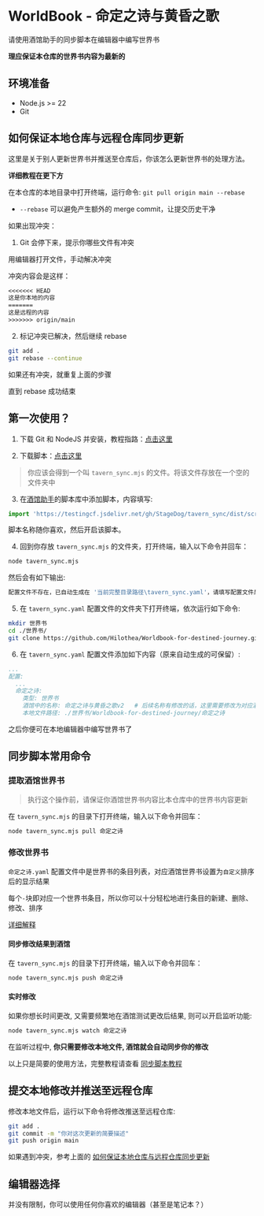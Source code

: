 # WorldBook - 命定之诗与黄昏之歌

请使用酒馆助手的同步脚本在编辑器中编写世界书

**理应保证本仓库的世界书内容为最新的**

## 环境准备

- Node.js >= 22
- Git

## 如何保证本地仓库与远程仓库同步更新

这里是关于别人更新世界书并推送至仓库后，你该怎么更新世界书的处理方法。

**详细教程在更下方**

在本仓库的本地目录中打开终端，运行命令: `git pull origin main --rebase`

- `--rebase` 可以避免产生额外的 merge commit，让提交历史干净

如果出现冲突：

1. Git 会停下来，提示你哪些文件有冲突

用编辑器打开文件，手动解决冲突

冲突内容会是这样：

  ```txt
  <<<<<<< HEAD
  这是你本地的内容
  =======
  这是远程的内容
  >>>>>>> origin/main
  ```

2. 标记冲突已解决，然后继续 rebase

  ```bash
  git add .
  git rebase --continue
  ```

如果还有冲突，就重复上面的步骤
  
直到 rebase 成功结束

## 第一次使用？

1. 下载 Git 和 NodeJS 并安装，教程指路：[点击这里](https://stagedog.github.io/%E9%9D%92%E7%A9%BA%E8%8E%89/%E5%B7%A5%E5%85%B7%E7%BB%8F%E9%AA%8C/%E5%AE%9E%E6%97%B6%E7%BC%96%E5%86%99%E5%89%8D%E7%AB%AF%E7%95%8C%E9%9D%A2%E6%88%96%E8%84%9A%E6%9C%AC/%E7%8E%AF%E5%A2%83%E5%87%86%E5%A4%87/)

2. 下载脚本：[点击这里](https://gitgud.io/StageDog/tavern_sync/-/raw/main/dist/tavern_sync.mjs?inline=false)

> 你应该会得到一个叫 `tavern_sync.mjs` 的文件。将该文件存放在一个空的文件夹中

3. 在[酒馆助手](https://n0vi028.github.io/JS-Slash-Runner-Doc/guide/%E5%85%B3%E4%BA%8E%E9%85%92%E9%A6%86%E5%8A%A9%E6%89%8B/%E5%AE%89%E8%A3%85%E4%B8%8E%E6%9B%B4%E6%96%B0.html)的脚本库中添加脚本，内容填写:

```javascript
import 'https://testingcf.jsdelivr.net/gh/StageDog/tavern_sync/dist/script.js'
```

脚本名称随你喜欢，然后开启该脚本。

4. 回到你存放 `tavern_sync.mjs` 的文件夹，打开终端，输入以下命令并回车：

```bash
node tavern_sync.mjs
```

然后会有如下输出:

```bash
配置文件不存在，已自动生成在 '当前完整目录路径\tavern_sync.yaml'，请填写配置文件后重新运行
```

5. 在 `tavern_sync.yaml` 配置文件的文件夹下打开终端，依次运行如下命令:

```bash
mkdir 世界书
cd ./世界书/
git clone https://github.com/Hilothea/Worldbook-for-destined-journey.git
```

6. 在 `tavern_sync.yaml` 配置文件添加如下内容（原来自动生成的可保留）:

```yaml
...
配置:
  ...
  命定之诗:
    类型: 世界书
    酒馆中的名称: 命定之诗与黄昏之歌v2   # 后续名称有修改的话，这里需要修改为对应酒馆中的世界书名称
    本地文件路径: ./世界书/Worldbook-for-destined-journey/命定之诗
```

之后你便可在本地编辑器中编写世界书了

## 同步脚本常用命令

### 提取酒馆世界书

> 执行这个操作前，请保证你酒馆世界书内容比本仓库中的世界书内容更新

在 `tavern_sync.mjs` 的目录下打开终端，输入以下命令并回车：

```bash
node tavern_sync.mjs pull 命定之诗
```

### 修改世界书

`命定之诗.yaml` 配置文件中是世界书的条目列表，对应酒馆世界书设置为`自定义`排序后的显示结果

每个`-`块即对应一个世界书条目，所以你可以十分轻松地进行条目的新建、删除、修改、排序

[详细解释](https://stagedog.github.io/%E9%9D%92%E7%A9%BA%E8%8E%89/%E5%B7%A5%E5%85%B7%E7%BB%8F%E9%AA%8C/%E5%AE%9E%E6%97%B6%E7%BC%96%E5%86%99%E8%A7%92%E8%89%B2%E5%8D%A1%E3%80%81%E4%B8%96%E7%95%8C%E4%B9%A6%E6%88%96%E9%A2%84%E8%AE%BE/%E4%BD%BF%E7%94%A8%E8%AF%B4%E6%98%8E/#id4)

#### 同步修改结果到酒馆

在 `tavern_sync.mjs` 的目录下打开终端，输入以下命令并回车：

```bash
node tavern_sync.mjs push 命定之诗
```

#### 实时修改

如果你想长时间更改, 又需要频繁地在酒馆测试更改后结果, 则可以开启监听功能:

```bash
node tavern_sync.mjs watch 命定之诗
```

在监听过程中, **你只需要修改本地文件, 酒馆就会自动同步你的修改**

以上只是简要的使用方法，完整教程请查看 [同步脚本教程](https://stagedog.github.io/%E9%9D%92%E7%A9%BA%E8%8E%89/%E5%B7%A5%E5%85%B7%E7%BB%8F%E9%AA%8C/%E5%AE%9E%E6%97%B6%E7%BC%96%E5%86%99%E8%A7%92%E8%89%B2%E5%8D%A1%E3%80%81%E4%B8%96%E7%95%8C%E4%B9%A6%E6%88%96%E9%A2%84%E8%AE%BE/%E4%BD%BF%E7%94%A8%E8%AF%B4%E6%98%8E/)

## 提交本地修改并推送至远程仓库

修改本地文件后，运行以下命令将修改推送至远程仓库:

```bash
git add .
git commit -m "你对这次更新的简要描述"
git push origin main
```

如果遇到冲突，参考上面的 [如何保证本地仓库与远程仓库同步更新](https://github.com/Hilothea/Worldbook-for-destined-journey/edit/main/README.md#%E5%A6%82%E4%BD%95%E4%BF%9D%E8%AF%81%E6%9C%AC%E5%9C%B0%E4%BB%93%E5%BA%93%E4%B8%8E%E8%BF%9C%E7%A8%8B%E4%BB%93%E5%BA%93%E5%90%8C%E6%AD%A5%E6%9B%B4%E6%96%B0)

## 编辑器选择

并没有限制，你可以使用任何你喜欢的编辑器（甚至是笔记本？）
